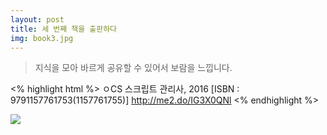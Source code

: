 ```yaml
---
layout: post
title: 세 번째 책을 출판하다
img: book3.jpg
---
```


<blockquote>
지식을 모아 바르게 공유할 수 있어서 보람을 느낍니다.
</blockquote>

<% highlight html %>
 ㅇCS 스크립트 관리사, 2016
   [ISBN : 9791157761753(1157761755)]
   <a href="http://me2.do/IG3X0QNl">http://me2.do/IG3X0QNl</a>
<% endhighlight %>

<img src="https://postfiles.pstatic.net/20160620_40/sjmw1030_1466410038914qjD3R_JPEG/%BE%E7%B7%C2.jpg?type=w3">
